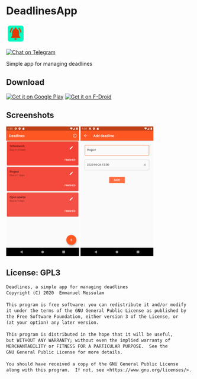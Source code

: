 # DeadlinesApp

<img src="icon.png" data-canonical-src="icon.png" height="50" />

[![Chat on Telegram](https://img.shields.io/badge/Chat%20on-Telegram-brightgreen.svg)](https://t.me/EmmanuelsApps)  

Simple app for managing deadlines

## Download
[<img alt="Get it on Google Play" height="80" src="https://play.google.com/intl/en_us/badges/images/generic/en_badge_web_generic.png">](https://play.google.com/store/apps/details?id=com.emmanuelmess.deadlinesapp)
[<img alt="Get it on F-Droid" height="80" src="https://fdroid.gitlab.io/artwork/badge/get-it-on.png">](https://f-droid.org/packages/com.emmanuelmess.deadlinesapp.free/)

## Screenshots
<img src="Screenshot_mainlist.png" data-canonical-src="Screenshot_mainlist.png" height="350" /> <img src="Screenshot_editdeadline.png" data-canonical-src="Screenshot_editdeadline.png" height="350" />

## License: GPL3

    Deadlines, a simple app for managing deadlines
    Copyright (C) 2020  Emmanuel Messulam

    This program is free software: you can redistribute it and/or modify
    it under the terms of the GNU General Public License as published by
    the Free Software Foundation, either version 3 of the License, or
    (at your option) any later version.

    This program is distributed in the hope that it will be useful,
    but WITHOUT ANY WARRANTY; without even the implied warranty of
    MERCHANTABILITY or FITNESS FOR A PARTICULAR PURPOSE.  See the
    GNU General Public License for more details.

    You should have received a copy of the GNU General Public License
    along with this program.  If not, see <https://www.gnu.org/licenses/>.

